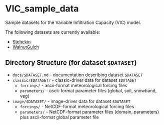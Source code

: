 # VIC_sample_data
Sample datasets for the Variable Infiltration Capacity (VIC) model.

The following datasets are currently available:
- [Stehekin](docs/Stehekin.md)
- [WalnutGulch](docs/WalnutGulch.md)

## Directory Structure (for dataset `$DATASET`)
- `docs/$DATASET.md` - documentation describing dataset `$DATASET`
- `classic/$DATASET/` - classic-driver data for dataset `$DATASET`
  - `forcings/` - ascii-format meteorological forcing files
  - `parameters/` - ascii-format parameter files (global, soil, snowband, veg)
- `image/$DATASET/` - image-driver data for dataset `$DATASET`
  - `forcings/` - NetCDF-format meteorological forcing files
  - `parameters/` - NetCDF-format parameter files (domain, parameters) plus ascii-format global parameter file
